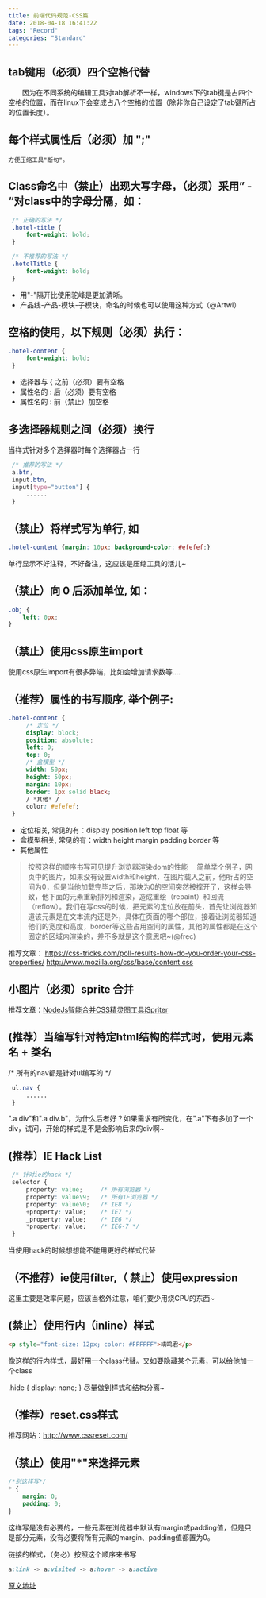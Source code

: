 ```yaml
---
title: 前端代码规范-CSS篇
date: 2018-04-18 16:41:22
tags: "Record"
categories: "Standard"
---
```


## tab键用（必须）四个空格代替

　　因为在不同系统的编辑工具对tab解析不一样，windows下的tab键是占四个空格的位置，而在linux下会变成占八个空格的位置（除非你自己设定了tab键所占的位置长度）。

## 每个样式属性后（必须）加 ";"

    方便压缩工具"断句"。

## Class命名中（禁止）出现大写字母，（必须）采用” - “对class中的字母分隔，如：
```css
 /* 正确的写法 */
 .hotel-title {
     font-weight: bold;
 }

 /* 不推荐的写法 */
 .hotelTitle {
     font-weight: bold;
 }
```    

* 用"-"隔开比使用驼峰是更加清晰。
* 产品线-产品-模块-子模块，命名的时候也可以使用这种方式（@Artwl）

## 空格的使用，以下规则（必须）执行：
```css
.hotel-content {
     font-weight: bold;
 }
```

* 选择器与 { 之前（必须）要有空格
* 属性名的 : 后（必须）要有空格
* 属性名的 : 前（禁止）加空格

## 多选择器规则之间（必须）换行

当样式针对多个选择器时每个选择器占一行

```css
 /* 推荐的写法 */
 a.btn,
 input.btn,
 input[type="button"] {
     ......
 }
 ```
<!-- more -->
## （禁止）将样式写为单行, 如
```css
.hotel-content {margin: 10px; background-color: #efefef;}
```
单行显示不好注释，不好备注，这应该是压缩工具的活儿~

## （禁止）向 0 后添加单位, 如：
```css
.obj {
    left: 0px;
}
```

## （禁止）使用css原生import

使用css原生import有很多弊端，比如会增加请求数等....

## （推荐）属性的书写顺序, 举个例子:
```css
.hotel-content {
     /* 定位 */
     display: block;
     position: absolute;
     left: 0;
     top: 0;
     /* 盒模型 */
     width: 50px;
     height: 50px;
     margin: 10px;
     border: 1px solid black;
     / *其他* /
     color: #efefef;
 }
```

* 定位相关, 常见的有：display position left top float 等
* 盒模型相关, 常见的有：width height margin padding border 等
* 其他属性

> 按照这样的顺序书写可见提升浏览器渲染dom的性能
　简单举个例子，网页中的图片，如果没有设置width和height，在图片载入之前，他所占的空间为0，但是当他加载完毕之后，那块为0的空间突然被撑开了，这样会导致，他下面的元素重新排列和渲染，造成重绘（repaint）和回流（reflow）。我们在写css的时候，把元素的定位放在前头，首先让浏览器知道该元素是在文本流内还是外，具体在页面的哪个部位，接着让浏览器知道他们的宽度和高度，border等这些占用空间的属性，其他的属性都是在这个固定的区域内渲染的，差不多就是这个意思吧~(@frec)

 推荐文章： https://css-tricks.com/poll-results-how-do-you-order-your-css-properties/
          http://www.mozilla.org/css/base/content.css

##  小图片（必须）sprite 合并

推荐文章：[NodeJs智能合并CSS精灵图工具iSpriter](http://www.alloyteam.com/2012/09/update-ispriter-smart-merging-css-sprite/)


## (推荐）当编写针对特定html结构的样式时，使用元素名 + 类名

/* 所有的nav都是针对ul编写的 */
```css
 ul.nav {
     ......
 }
```
".a div"和".a div.b"，为什么后者好？如果需求有所变化，在".a"下有多加了一个div，试问，开始的样式是不是会影响后来的div啊~

## (推荐）IE Hack List
```css
 /* 针对ie的hack */
 selector {
     property: value;     /* 所有浏览器 */ 
     property: value\9;   /* 所有IE浏览器 */ 
     property: value\0;   /* IE8 */
     +property: value;    /* IE7 */
     _property: value;    /* IE6 */
     *property: value;    /* IE6-7 */
 }
```
当使用hack的时候想想能不能用更好的样式代替

## （不推荐）ie使用filter,（ 禁止）使用expression

这里主要是效率问题，应该当格外注意，咱们要少用烧CPU的东西~ 

## (禁止）使用行内（inline）样式
```html
<p style="font-size: 12px; color: #FFFFFF">靖鸣君</p>
```
像这样的行内样式，最好用一个class代替。又如要隐藏某个元素，可以给他加一个class

.hide {
    display: none;
}
尽量做到样式和结构分离~

## （推荐）reset.css样式

推荐网站：http://www.cssreset.com/

## （禁止）使用"*"来选择元素
```css
/*别这样写*/
* {
    margin: 0;
    padding: 0;
}
```
这样写是没有必要的，一些元素在浏览器中默认有margin或padding值，但是只是部分元素，没有必要将所有元素的margin、padding值都置为0。

链接的样式，（务必）按照这个顺序来书写
```css
a:link -> a:visited -> a:hover -> a:active
```

[原文地址](http://www.cnblogs.com/hustskyking/p/css-spec.html)